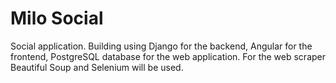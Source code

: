 # Milo Social

Social application. 
Building using Django for the backend, Angular for the frontend, PostgreSQL database for the web application. For the web scraper Beautiful Soup and Selenium will be used. 

